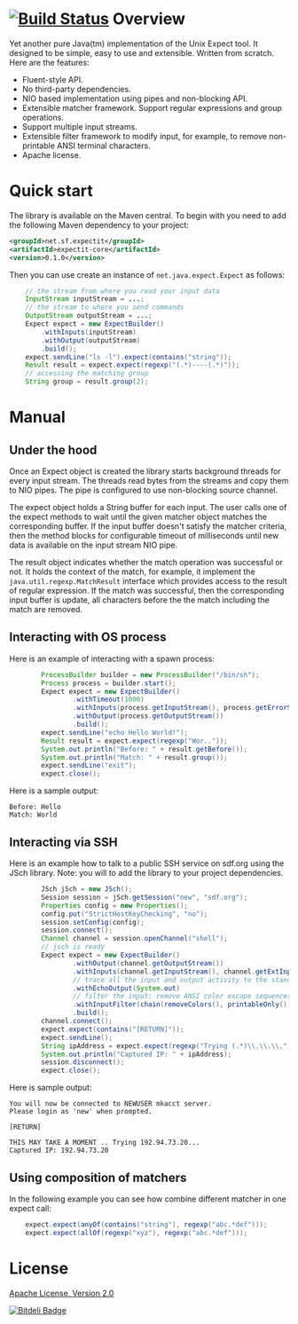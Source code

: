 [![Build Status](https://travis-ci.org/Alexey1Gavrilov/expectit.png?branch=master)](https://travis-ci.org/Alexey1Gavrilov/expectit)
Overview
========
Yet another pure Java(tm) implementation of the Unix Expect tool. It designed to be simple, easy to
use and extensible. Written from scratch. Here are the features:

* Fluent-style API.
* No third-party dependencies.
* NIO based implementation using pipes and non-blocking API.
* Extensible matcher framework. Support regular expressions and group operations.
* Support multiple input streams.
* Extensible filter framework to modify input, for example, to remove non-printable ANSI terminal characters.
* Apache license.

Quick start
===========
The library is available on the Maven central. To begin with you need to add the following Maven
dependency to your project:

```xml
<groupId>net.sf.expectit</groupId>
<artifactId>expectit-core</artifactId>
<version>0.1.0</version>
```
Then you can use create an instance of ``net.java.expect.Expect`` as follows:

```java
    // the stream from where you read your input data
    InputStream inputStream = ...;
    // the stream to where you send commands
    OutputStream outputStream = ...;
    Expect expect = new ExpectBuilder()
        .withInputs(inputStream)
        .withOutput(outputStream)
        .build();
    expect.sendLine("ls -l").expect(contains("string"));
    Result result = expect.expect(regexp("(.*)----(.*)"));
    // accessing the matching group
    String group = result.group(2);
```
Manual
======

Under the hood
--------------
Once an Expect object is created the library starts background threads for every input stream. The threads read
bytes from the streams and copy them to NIO pipes. The pipe is configured to use non-blocking source channel.

The expect object holds a String buffer for each input. The user calls one of the expect methods to wait until the
given matcher object matches the corresponding buffer. If the input buffer doesn't satisfy the matcher criteria, then
the method blocks for configurable timeout of milliseconds until new data is available on the input stream NIO pipe.

The result object indicates whether the match operation was successful or not. It holds the context of the match, for
example, it implement the ``java.util.regexp.MatchResult`` interface which provides access to the result of regular
expression. If the match was successful, then the corresponding input buffer is update, all characters before the
the match including the match are removed.

Interacting with OS process
---------------------------
Here is an example of interacting with a spawn process:
```java
        ProcessBuilder builder = new ProcessBuilder("/bin/sh");
        Process process = builder.start();
        Expect expect = new ExpectBuilder()
                .withTimeout(1000)
                .withInputs(process.getInputStream(), process.getErrorStream())
                .withOutput(process.getOutputStream())
                .build();
        expect.sendLine("echo Hello World!");
        Result result = expect.expect(regexp("Wor.."));
        System.out.println("Before: " + result.getBefore());
        System.out.println("Match: " + result.group());
        expect.sendLine("exit");
        expect.close();
```
Here is a sample output:
```
Before: Hello
Match: World
```
Interacting via SSH
--------------------
Here is an example how to talk to a public SSH service on sdf.org using the JSch library. Note: you will to add the
library to your project dependencies.
```java
        JSch jSch = new JSch();
        Session session = jSch.getSession("new", "sdf.org");
        Properties config = new Properties();
        config.put("StrictHostKeyChecking", "no");
        session.setConfig(config);
        session.connect();
        Channel channel = session.openChannel("shell");
        // jsch is ready
        Expect expect = new ExpectBuilder()
                .withOutput(channel.getOutputStream())
                .withInputs(channel.getInputStream(), channel.getExtInputStream())
                // trace all the input and output activity to the standard output stream
                .withEchoOutput(System.out)
                // filter the input: remove ANSI color escape sequences and non-printable chars
                .withInputFilter(chain(removeColors(), printableOnly()))
                .build();
        channel.connect();
        expect.expect(contains("[RETURN]"));
        expect.sendLine();
        String ipAddress = expect.expect(regexp("Trying (.*)\\.\\.\\.")).group(1);
        System.out.println("Captured IP: " + ipAddress);
        session.disconnect();
        expect.close();
```
Here is sample output:
```
You will now be connected to NEWUSER mkacct server.
Please login as 'new' when prompted.

[RETURN]

THIS MAY TAKE A MOMENT .. Trying 192.94.73.20...
Captured IP: 192.94.73.20
```
Using composition of matchers
-----------------------------
In the following example you can see how combine different matcher in one expect call:
```java
    expect.expect(anyOf(contains("string"), regexp("abc.*def")));
    expect.expect(allOf(regexp("xyz"), regexp("abc.*def")));
```
License
=======
[Apache License, Version 2.0](LICENSE.txt)



[![Bitdeli Badge](https://d2weczhvl823v0.cloudfront.net/Alexey1Gavrilov/expectit/trend.png)](https://bitdeli.com/free "Bitdeli Badge")

